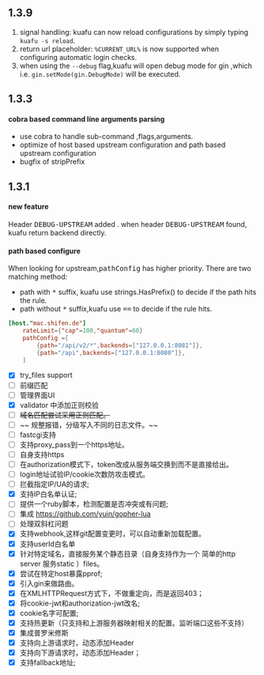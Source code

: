## 1.3.9

1. signal handling: kuafu can now  reload configurations by simply typing `kuafu -s reload`.
2. return url placeholder: `%CURRENT_URL%` is now supported when configuring automatic login checks.
3. when using the `--debug` flag,kuafu will open debug mode for gin ,which  i.e.  `gin.setMode(gin.DebugMode)` will be executed.

## 1.3.3

#### cobra based command line arguments parsing

- use cobra to handle sub-command ,flags,arguments.
- optimize of host based upstream configuration and path based upstream configuration
- bugfix of stripPrefix


## 1.3.1

#### new feature
Header <kbd>DEBUG-UPSTREAM</kbd> added .
when header <kbd>DEBUG-UPSTREAM</kbd> found, 
kuafu return backend directly.

#### path based configure

When looking for upstream,<kbd>pathConfig</kbd> has higher priority.
There are two matching method:
- path with <kbd>*</kbd> suffix, kuafu use strings.HasPrefix() to decide if the path hits the rule.
- path without <kbd>*</kbd> suffix,kuafu use <kbd>==</kbd> to decide if the rule hits.
```toml
[host."mac.shifen.de"]
	rateLimit={"cap"=100,"quantum"=60}
	pathConfig =[
		{path="/api/v2/*",backends=["127.0.0.1:8081"]},
		{path="/api",backends=["127.0.0.1:8080"]},
	]
```

- [x] try_files support
- [ ] 前缀匹配
- [ ] 管理界面UI
- [x] validator 中添加正则校验
- [ ] ~~域名匹配尝试采用正则匹配。~~
- [ ] ~~ 规整报错，分级写入不同的日志文件。~~
- [ ] fastcgi支持
- [ ] 支持proxy_pass到一个https地址。
- [ ] 自身支持https
- [ ] 在authorization模式下，token改成从服务端交换到而不是直接给出。
- [ ] login地址试验IP/cookie次数防攻击模式。
- [ ] 拦截指定IP/UA的请求;
- [x] 支持IP白名单认证;
- [ ] 提供一个ruby脚本，检测配置是否冲突或有问题;
- [ ] 集成 https://github.com/yuin/gopher-lua
- [ ] 处理双斜杠问题
- [x] 支持webhook,这样git配置变更时，可以自动重新加载配置。
- [x] 支持userId白名单
- [x] 针对特定域名，直接服务某个静态目录（自身支持作为一个 简单的http server 服务static ）files。
- [x] 尝试在特定host暴露pprof;
- [x] 引入gin来做路由。
- [x] 在XMLHTTPRequest方式下，不做重定向，而是返回403；
- [x] 将cookie-jwt和authorization-jwt改名;
- [x] cookie名字可配置;
- [x] 支持热更新（只支持和上游服务器映射相关的配置。监听端口这些不支持）
- [x] 集成普罗米修斯
- [x] 支持向上游请求时，动态添加Header
- [x] 支持向下游请求时，动态添加Header；
- [x] 支持fallback地址;
